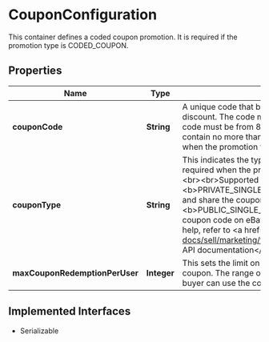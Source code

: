 

# CouponConfiguration

This container defines a coded coupon promotion. It is required if the promotion type is CODED_COUPON.
## Properties

Name | Type | Description | Notes
------------ | ------------- | ------------- | -------------
**couponCode** | **String** | A unique code that buyers can use during checkout to receive a discount. The code must be unique across eBay. &lt;br&gt;&lt;br&gt;The code must be from 8-15 alphanumeric characters and can contain no more than two dashes ( - ).&lt;br&gt;&lt;br&gt;This is required when the promotion type is CODED_COUPON. |  [optional]
**couponType** | **String** | This indicates the type of Coded Coupon promotion, and is required when the promotion type is &lt;b&gt;CODED_COUPON&lt;/b&gt;.&lt;br&gt;&lt;br&gt;Supported types:&lt;ul&gt;&lt;li&gt;&lt;b&gt;PRIVATE_SINGLE_SELLER_COUPON:&lt;/b&gt; Anyone can use and share the coupon code, but it isn&#39;t posted on eBay.&lt;/li&gt;&lt;li&gt;&lt;b&gt;PUBLIC_SINGLE_SELLER_COUPON:&lt;/b&gt; Anyone can find the coupon code on eBay and use it.&lt;/li&gt;&lt;/ul&gt; For implementation help, refer to &lt;a href&#x3D;&#39;https://developer.ebay.com/api-docs/sell/marketing/types/sme:CouponTypeEnum&#39;&gt;eBay API documentation&lt;/a&gt; |  [optional]
**maxCouponRedemptionPerUser** | **Integer** | This sets the limit on the number of times a buyer can use this coupon. The range of values is 1-10. If no value is provided, a buyer can use the coupon an unlimited number of times. |  [optional]


## Implemented Interfaces

* Serializable


